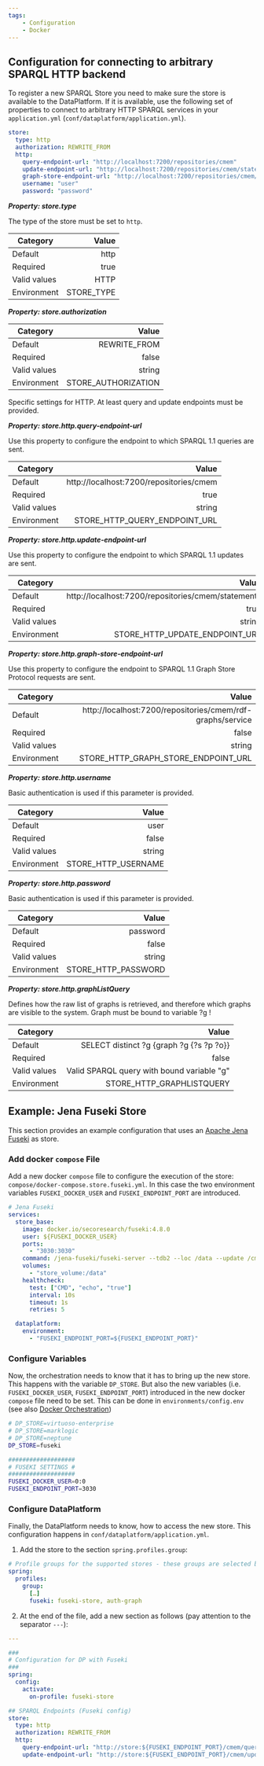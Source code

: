 ```yaml
---
tags:
    - Configuration
    - Docker
---
```


## Configuration for connecting to arbitrary SPARQL HTTP backend

To register a new SPARQL Store you need to make sure the store is available to the DataPlatform.
If it is available, use the following set of properties to connect to arbitrary HTTP SPARQL services in your `application.yml` (`conf/dataplatform/application.yml`).

``` yaml title="Configuration Example"
store:
  type: http
  authorization: REWRITE_FROM
  http:
    query-endpoint-url: "http://localhost:7200/repositories/cmem"
    update-endpoint-url: "http://localhost:7200/repositories/cmem/statements"
    graph-store-endpoint-url: "http://localhost:7200/repositories/cmem/rdf-graphs/service"
    username: "user"
    password: "password"
```


***Property: store.type***

The type of the store must be set to `http`.

| Category | Value |
|--- | ---: |
| Default | http |
| Required | true |
| Valid values | HTTP |
| Environment | STORE_TYPE |

***Property: store.authorization***


| Category | Value |
|--- | ---: |
| Default | REWRITE_FROM |
| Required | false |
| Valid values | string |
| Environment | STORE_AUTHORIZATION |

Specific settings for HTTP. At least query and update endpoints must be provided.

***Property: store.http.query-endpoint-url***

Use this property to configure the endpoint to which SPARQL 1.1 queries are sent.

| Category | Value |
|--- | ---: |
| Default | http://localhost:7200/repositories/cmem |
| Required | true |
| Valid values | string |
| Environment | STORE_HTTP_QUERY_ENDPOINT_URL |

***Property: store.http.update-endpoint-url***

Use this property to configure the endpoint to which SPARQL 1.1 updates are sent.

| Category | Value |
|--- | ---: |
| Default | http://localhost:7200/repositories/cmem/statements |
| Required | true |
| Valid values | string |
| Environment | STORE_HTTP_UPDATE_ENDPOINT_URL |

***Property: store.http.graph-store-endpoint-url***

Use this property to configure the endpoint to SPARQL 1.1 Graph Store Protocol requests are sent.

| Category | Value |
|--- | ---: |
| Default | http://localhost:7200/repositories/cmem/rdf-graphs/service |
| Required | false |
| Valid values | string |
| Environment | STORE_HTTP_GRAPH_STORE_ENDPOINT_URL |

***Property: store.http.username***

Basic authentication is used if this parameter is provided.

| Category | Value |
|--- | ---: |
| Default | user |
| Required | false |
| Valid values | string |
| Environment | STORE_HTTP_USERNAME |

***Property: store.http.password***

Basic authentication is used if this parameter is provided.

| Category | Value |
|--- | ---: |
| Default | password |
| Required | false |
| Valid values | string |
| Environment | STORE_HTTP_PASSWORD |

***Property: store.http.graphListQuery***

Defines how the raw list of graphs is retrieved, and therefore which graphs are visible to the system. Graph must be bound to variable ?g !

| Category | Value |
|--- | ---: |
| Default | SELECT distinct ?g {graph ?g {?s ?p ?o}} |
| Required | false |
| Valid values | Valid SPARQL query with bound variable "g" |
| Environment | STORE_HTTP_GRAPHLISTQUERY |

## Example: Jena Fuseki Store

This section provides an example configuration that uses an [Apache Jena Fuseki](https://jena.apache.org/documentation/fuseki2/) as store.

### Add docker `compose` File

Add a new docker `compose` file to configure the execution of the store: `compose/docker-compose.store.fuseki.yml`.
In this case the two environment variables `FUSEKI_DOCKER_USER` and `FUSEKI_ENDPOINT_PORT` are introduced.

``` yaml title="docker-compose.store.fuseki.yml"
# Jena Fuseki
services:
  store_base:
    image: docker.io/secoresearch/fuseki:4.8.0
    user: ${FUSEKI_DOCKER_USER}
    ports:
      - "3030:3030"
    command: /jena-fuseki/fuseki-server --tdb2 --loc /data --update /cmem
    volumes:
      - "store_volume:/data"
    healthcheck:
      test: ["CMD", "echo", "true"]
      interval: 10s
      timeout: 1s
      retries: 5

  dataplatform:
    environment:
      - "FUSEKI_ENDPOINT_PORT=${FUSEKI_ENDPOINT_PORT}"
```

### Configure Variables

Now, the orchestration needs to know that it has to bring up the new store.
This happens with the variable `DP_STORE`.
But also the new variables (i.e. `FUSEKI_DOCKER_USER`, `FUSEKI_ENDPOINT_PORT`) introduced in the new docker `compose` file need to be set.
This can be done in `environments/config.env` (see also [Docker Orchestration](../docker-orchestration/index.md))

``` bash title="environments/config.env (partially)"
# DP_STORE=virtuoso-enterprise
# DP_STORE=marklogic
# DP_STORE=neptune
DP_STORE=fuseki

###################
# FUSEKI SETTINGS #
###################
FUSEKI_DOCKER_USER=0:0
FUSEKI_ENDPOINT_PORT=3030
```

### Configure DataPlatform

Finally, the DataPlatform needs to know, how to access the new store.
This configuration happens in `conf/dataplatform/application.yml`.

1. Add the store to the section `spring.profiles.group`:

``` yaml title="conf/dataplaform/application.yml (partially"
# Profile groups for the supported stores - these groups are selected by DP_STORE
spring:
  profiles:
    group:
      […]
      fuseki: fuseki-store, auth-graph
```

2. At the end of the file, add a new section as follows (pay attention to the separator `---`):

``` yaml title="conf/dataplaform/application.yml (partially"
---

###
# Configuration for DP with Fuseki
###
spring:
  config:
    activate:
      on-profile: fuseki-store

## SPARQL Endpoints (Fuseki config)
store:
  type: http
  authorization: REWRITE_FROM
  http:
    query-endpoint-url: "http://store:${FUSEKI_ENDPOINT_PORT}/cmem/query"
    update-endpoint-url: "http://store:${FUSEKI_ENDPOINT_PORT}/cmem/update"
```

